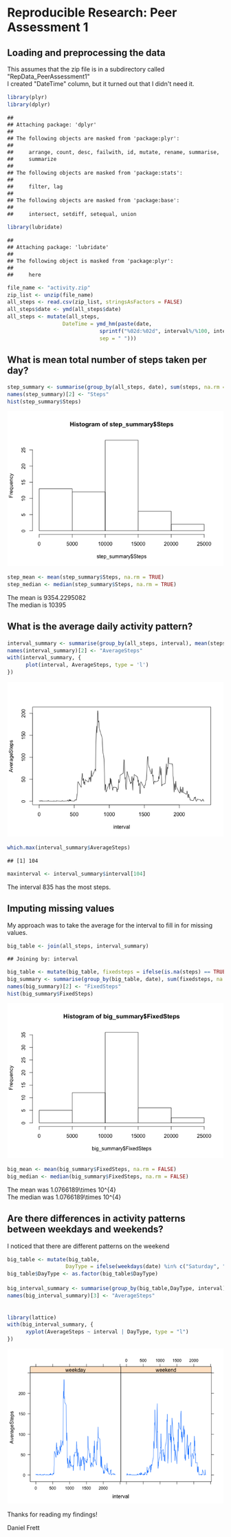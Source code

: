 # Reproducible Research: Peer Assessment 1


## Loading and preprocessing the data
This assumes that the zip file is in a subdirectory called "RepData_PeerAssessment1"  
I created "DateTime" column, but it turned out that I didn't need it.  



```r
library(plyr)
library(dplyr)
```

```
## 
## Attaching package: 'dplyr'
## 
## The following objects are masked from 'package:plyr':
## 
##     arrange, count, desc, failwith, id, mutate, rename, summarise,
##     summarize
## 
## The following objects are masked from 'package:stats':
## 
##     filter, lag
## 
## The following objects are masked from 'package:base':
## 
##     intersect, setdiff, setequal, union
```

```r
library(lubridate)
```

```
## 
## Attaching package: 'lubridate'
## 
## The following object is masked from 'package:plyr':
## 
##     here
```

```r
file_name <- "activity.zip"
zip_list <- unzip(file_name)
all_steps <- read.csv(zip_list, stringsAsFactors = FALSE)
all_steps$date <- ymd(all_steps$date)
all_steps <- mutate(all_steps, 
                  DateTime = ymd_hm(paste(date,
                              sprintf("%02d:%02d", interval%/%100, interval%%100), 
                              sep = " ")))
```



## What is mean total number of steps taken per day?



```r
step_summary <- summarise(group_by(all_steps, date), sum(steps, na.rm = TRUE))
names(step_summary)[2] <- "Steps"
hist(step_summary$Steps)
```

![](PA1_template_files/figure-html/findmean-1.png) 

```r
step_mean <- mean(step_summary$Steps, na.rm = TRUE)
step_median <- median(step_summary$Steps, na.rm = TRUE)
```

The mean is 9354.2295082  
The median is 10395  


## What is the average daily activity pattern?


```r
interval_summary <- summarise(group_by(all_steps, interval), mean(steps, na.rm = TRUE))
names(interval_summary)[2] <- "AverageSteps"
with(interval_summary, {
      plot(interval, AverageSteps, type = 'l')
})
```

![](PA1_template_files/figure-html/averagepattern-1.png) 

```r
which.max(interval_summary$AverageSteps)
```

```
## [1] 104
```

```r
maxinterval <- interval_summary$interval[104]
```

The interval 835 has the most steps.  


## Imputing missing values

My approach was to take the average for the interval to fill in for missing values.  


```r
big_table <- join(all_steps, interval_summary)
```

```
## Joining by: interval
```

```r
big_table <- mutate(big_table, fixedsteps = ifelse(is.na(steps) == TRUE, AverageSteps, steps))
big_summary <- summarise(group_by(big_table, date), sum(fixedsteps, na.rm = TRUE))
names(big_summary)[2] <- "FixedSteps"
hist(big_summary$FixedSteps)
```

![](PA1_template_files/figure-html/fixmissing-1.png) 

```r
big_mean <- mean(big_summary$FixedSteps, na.rm = FALSE)
big_median <- median(big_summary$FixedSteps, na.rm = FALSE)
```

The mean was 1.0766189\times 10^{4}  
The median was 1.0766189\times 10^{4}  

## Are there differences in activity patterns between weekdays and weekends?

I noticed that there are different patterns on the weekend  


```r
big_table <- mutate(big_table, 
                   DayType = ifelse(weekdays(date) %in% c("Saturday", "Sunday"), "weekend", "weekday"))
big_table$DayType <- as.factor(big_table$DayType)

big_interval_summary <- summarise(group_by(big_table,DayType, interval), mean(steps, na.rm = TRUE))
names(big_interval_summary)[3] <- "AverageSteps"


library(lattice)
with(big_interval_summary, {
      xyplot(AverageSteps ~ interval | DayType, type = "l")
})
```

![](PA1_template_files/figure-html/weekends-1.png) 


Thanks for reading my findings!

Daniel Frett  





